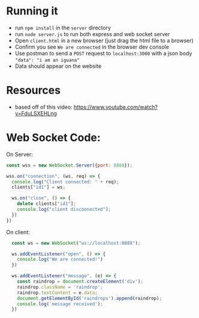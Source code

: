 # Running it
- run `npm install` in the `server` directory
- run `node server.js` to run both express and web socket server
- Open `client.html` in a new browser (just drag the html file to a browser)
- Confirm you see `We are connected` in the browser dev console
- Use postman to send a `POST` request to `localhost:3000` with a json body `"data": "i am an iguana"`
- Data should appear on the website

# Resources
- based off of this video: https://www.youtube.com/watch?v=FduLSXEHLng

# Web Socket Code:
On Server:
```js
const wss = new WebSocket.Server({port: 8888});

wss.on("connection", (ws, req) => {
  console.log("Client connected: " + req);
  clients["id1"] = ws;

  ws.on("close", () => {
    delete clients["id1"];
    console.log("client disconnected");
  })
})
```
On client:
```js
  const ws = new WebSocket("ws://localhost:8888");

  ws.addEventListener("open", () => {
    console.log("We are connected!")
  })

  ws.addEventListener("message", (e) => {
    const raindrop = document.createElement('div');
    raindrop.className = 'raindrop';
    raindrop.textContent = e.data;
    document.getElementById('raindrops').append(raindrop);
    console.log('message received');
  })
```
